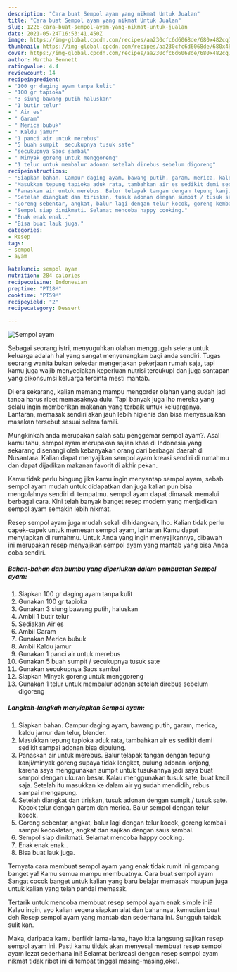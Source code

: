 ```yaml
---
description: "Cara buat Sempol ayam yang nikmat Untuk Jualan"
title: "Cara buat Sempol ayam yang nikmat Untuk Jualan"
slug: 1226-cara-buat-sempol-ayam-yang-nikmat-untuk-jualan
date: 2021-05-24T16:53:41.450Z
image: https://img-global.cpcdn.com/recipes/aa230cfc6d6068de/680x482cq70/sempol-ayam-foto-resep-utama.jpg
thumbnail: https://img-global.cpcdn.com/recipes/aa230cfc6d6068de/680x482cq70/sempol-ayam-foto-resep-utama.jpg
cover: https://img-global.cpcdn.com/recipes/aa230cfc6d6068de/680x482cq70/sempol-ayam-foto-resep-utama.jpg
author: Martha Bennett
ratingvalue: 4.4
reviewcount: 14
recipeingredient:
- "100 gr daging ayam tanpa kulit"
- "100 gr tapioka"
- "3 siung bawang putih haluskan"
- "1 butir telur"
- " Air es"
- " Garam"
- " Merica bubuk"
- " Kaldu jamur"
- "1 panci air untuk merebus"
- "5 buah sumpit  secukupnya tusuk sate"
- "secukupnya Saos sambal"
- " Minyak goreng untuk menggoreng"
- "1 telur untuk membalur adonan setelah direbus sebelum digoreng"
recipeinstructions:
- "Siapkan bahan. Campur daging ayam, bawang putih, garam, merica, kaldu jamur dan telur, blender."
- "Masukkan tepung tapioka aduk rata, tambahkan air es sedikit demi sedikit sampai adonan bisa dipulung."
- "Panaskan air untuk merebus. Balur telapak tangan dengan tepung kanji/minyak goreng supaya tidak lengket, pulung adonan lonjong, karena saya menggunakan sumpit untuk tusukannya jadi saya buat sempol dengan ukuran besar. Kalau menggunakan tusuk sate, buat kecil saja. Setelah itu masukkan ke dalam air yg sudah mendidih, rebus sampai mengapung."
- "Setelah diangkat dan tiriskan, tusuk adonan dengan sumpit / tusuk sate. Kocok telur dengan garam dan merica. Balur sempol dengan telur kocok."
- "Goreng sebentar, angkat, balur lagi dengan telur kocok, goreng kembali sampai kecoklatan, angkat dan sajikan dengan saus sambal."
- "Sempol siap dinikmati. Selamat mencoba happy cooking."
- "Enak enak enak.."
- "Bisa buat lauk juga."
categories:
- Resep
tags:
- sempol
- ayam

katakunci: sempol ayam 
nutrition: 284 calories
recipecuisine: Indonesian
preptime: "PT18M"
cooktime: "PT59M"
recipeyield: "2"
recipecategory: Dessert

---
```



![Sempol ayam](https://img-global.cpcdn.com/recipes/aa230cfc6d6068de/680x482cq70/sempol-ayam-foto-resep-utama.jpg)

Sebagai seorang istri, menyuguhkan olahan menggugah selera untuk keluarga adalah hal yang sangat menyenangkan bagi anda sendiri. Tugas seorang  wanita bukan sekedar mengerjakan pekerjaan rumah saja, tapi kamu juga wajib menyediakan keperluan nutrisi tercukupi dan juga santapan yang dikonsumsi keluarga tercinta mesti mantab.

Di era  sekarang, kalian memang mampu mengorder olahan yang sudah jadi tanpa harus ribet memasaknya dulu. Tapi banyak juga lho mereka yang selalu ingin memberikan makanan yang terbaik untuk keluarganya. Lantaran, memasak sendiri akan jauh lebih higienis dan bisa menyesuaikan masakan tersebut sesuai selera famili. 



Mungkinkah anda merupakan salah satu penggemar sempol ayam?. Asal kamu tahu, sempol ayam merupakan sajian khas di Indonesia yang sekarang disenangi oleh kebanyakan orang dari berbagai daerah di Nusantara. Kalian dapat menyajikan sempol ayam kreasi sendiri di rumahmu dan dapat dijadikan makanan favorit di akhir pekan.

Kamu tidak perlu bingung jika kamu ingin menyantap sempol ayam, sebab sempol ayam mudah untuk didapatkan dan juga kalian pun bisa mengolahnya sendiri di tempatmu. sempol ayam dapat dimasak memalui berbagai cara. Kini telah banyak banget resep modern yang menjadikan sempol ayam semakin lebih nikmat.

Resep sempol ayam juga mudah sekali dihidangkan, lho. Kalian tidak perlu capek-capek untuk memesan sempol ayam, lantaran Kamu dapat menyiapkan di rumahmu. Untuk Anda yang ingin menyajikannya, dibawah ini merupakan resep menyajikan sempol ayam yang mantab yang bisa Anda coba sendiri.

<!--inarticleads1-->

##### Bahan-bahan dan bumbu yang diperlukan dalam pembuatan Sempol ayam:

1. Siapkan 100 gr daging ayam tanpa kulit
1. Gunakan 100 gr tapioka
1. Gunakan 3 siung bawang putih, haluskan
1. Ambil 1 butir telur
1. Sediakan  Air es
1. Ambil  Garam
1. Gunakan  Merica bubuk
1. Ambil  Kaldu jamur
1. Gunakan 1 panci air untuk merebus
1. Gunakan 5 buah sumpit / secukupnya tusuk sate
1. Gunakan secukupnya Saos sambal
1. Siapkan  Minyak goreng untuk menggoreng
1. Gunakan 1 telur untuk membalur adonan setelah direbus sebelum digoreng




<!--inarticleads2-->

##### Langkah-langkah menyiapkan Sempol ayam:

1. Siapkan bahan. Campur daging ayam, bawang putih, garam, merica, kaldu jamur dan telur, blender.
1. Masukkan tepung tapioka aduk rata, tambahkan air es sedikit demi sedikit sampai adonan bisa dipulung.
1. Panaskan air untuk merebus. Balur telapak tangan dengan tepung kanji/minyak goreng supaya tidak lengket, pulung adonan lonjong, karena saya menggunakan sumpit untuk tusukannya jadi saya buat sempol dengan ukuran besar. Kalau menggunakan tusuk sate, buat kecil saja. Setelah itu masukkan ke dalam air yg sudah mendidih, rebus sampai mengapung.
1. Setelah diangkat dan tiriskan, tusuk adonan dengan sumpit / tusuk sate. Kocok telur dengan garam dan merica. Balur sempol dengan telur kocok.
1. Goreng sebentar, angkat, balur lagi dengan telur kocok, goreng kembali sampai kecoklatan, angkat dan sajikan dengan saus sambal.
1. Sempol siap dinikmati. Selamat mencoba happy cooking.
1. Enak enak enak..
1. Bisa buat lauk juga.




Ternyata cara membuat sempol ayam yang enak tidak rumit ini gampang banget ya! Kamu semua mampu membuatnya. Cara buat sempol ayam Sangat cocok banget untuk kalian yang baru belajar memasak maupun juga untuk kalian yang telah pandai memasak.

Tertarik untuk mencoba membuat resep sempol ayam enak simple ini? Kalau ingin, ayo kalian segera siapkan alat dan bahannya, kemudian buat deh Resep sempol ayam yang mantab dan sederhana ini. Sungguh taidak sulit kan. 

Maka, daripada kamu berfikir lama-lama, hayo kita langsung sajikan resep sempol ayam ini. Pasti kamu tiidak akan menyesal membuat resep sempol ayam lezat sederhana ini! Selamat berkreasi dengan resep sempol ayam nikmat tidak ribet ini di tempat tinggal masing-masing,oke!.

